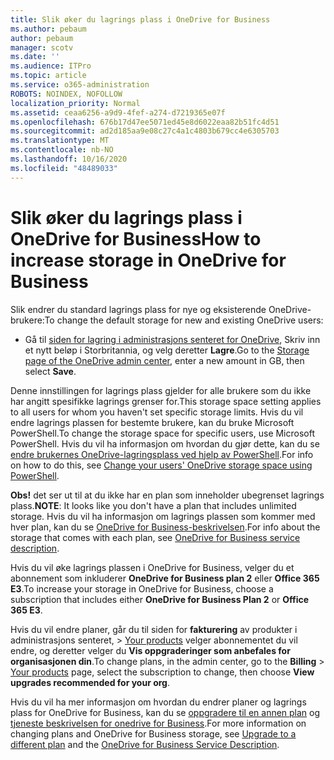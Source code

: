 ```yaml
---
title: Slik øker du lagrings plass i OneDrive for Business
ms.author: pebaum
author: pebaum
manager: scotv
ms.date: ''
ms.audience: ITPro
ms.topic: article
ms.service: o365-administration
ROBOTS: NOINDEX, NOFOLLOW
localization_priority: Normal
ms.assetid: ceaa6256-a9d9-4fef-a274-d7219365e07f
ms.openlocfilehash: 676b17d47ee5071ed45e8d6022eaa82b51fc4d51
ms.sourcegitcommit: ad2d185aa9e08c27c4a1c4803b679cc4e6305703
ms.translationtype: MT
ms.contentlocale: nb-NO
ms.lasthandoff: 10/16/2020
ms.locfileid: "48489033"
---
```

# <a name="how-to-increase-storage-in-onedrive-for-business"></a><span data-ttu-id="ee7ee-102">Slik øker du lagrings plass i OneDrive for Business</span><span class="sxs-lookup"><span data-stu-id="ee7ee-102">How to increase storage in OneDrive for Business</span></span>

<span data-ttu-id="ee7ee-103">Slik endrer du standard lagrings plass for nye og eksisterende OneDrive-brukere:</span><span class="sxs-lookup"><span data-stu-id="ee7ee-103">To change the default storage for new and existing OneDrive users:</span></span>
  
- <span data-ttu-id="ee7ee-104">Gå til [siden for lagring i administrasjons senteret for OneDrive](https://admin.onedrive.com/?v=StorageSettings), Skriv inn et nytt beløp i Storbritannia, og velg deretter **Lagre**.</span><span class="sxs-lookup"><span data-stu-id="ee7ee-104">Go to the [Storage page of the OneDrive admin center](https://admin.onedrive.com/?v=StorageSettings), enter a new amount in GB, then select **Save**.</span></span>

<span data-ttu-id="ee7ee-105">Denne innstillingen for lagrings plass gjelder for alle brukere som du ikke har angitt spesifikke lagrings grenser for.</span><span class="sxs-lookup"><span data-stu-id="ee7ee-105">This storage space setting applies to all users for whom you haven't set specific storage limits.</span></span> <span data-ttu-id="ee7ee-106">Hvis du vil endre lagrings plassen for bestemte brukere, kan du bruke Microsoft PowerShell.</span><span class="sxs-lookup"><span data-stu-id="ee7ee-106">To change the storage space for specific users, use Microsoft PowerShell.</span></span> <span data-ttu-id="ee7ee-107">Hvis du vil ha informasjon om hvordan du gjør dette, kan du se [endre brukernes OneDrive-lagringsplass ved hjelp av PowerShell](https://docs.microsoft.com/onedrive/change-user-storage).</span><span class="sxs-lookup"><span data-stu-id="ee7ee-107">For info on how to do this, see [Change your users' OneDrive storage space using PowerShell](https://docs.microsoft.com/onedrive/change-user-storage).</span></span>

<span data-ttu-id="ee7ee-108">**Obs!** det ser ut til at du ikke har en plan som inneholder ubegrenset lagrings plass.</span><span class="sxs-lookup"><span data-stu-id="ee7ee-108">**NOTE**: It looks like you don't have a plan that includes unlimited storage.</span></span> <span data-ttu-id="ee7ee-109">Hvis du vil ha informasjon om lagrings plassen som kommer med hver plan, kan du se [OneDrive for Business-beskrivelsen](https://docs.microsoft.com/office365/servicedescriptions/onedrive-for-business-service-description).</span><span class="sxs-lookup"><span data-stu-id="ee7ee-109">For info about the storage that comes with each plan, see [OneDrive for Business service description](https://docs.microsoft.com/office365/servicedescriptions/onedrive-for-business-service-description).</span></span>
  
<span data-ttu-id="ee7ee-110">Hvis du vil øke lagrings plassen i OneDrive for Business, velger du et abonnement som inkluderer **OneDrive for Business plan 2** eller **Office 365 E3**.</span><span class="sxs-lookup"><span data-stu-id="ee7ee-110">To increase your storage in OneDrive for Business, choose a subscription that includes either **OneDrive for Business Plan 2** or **Office 365 E3**.</span></span>
  
<span data-ttu-id="ee7ee-111">Hvis du vil endre planer, går du til siden for **fakturering** av produkter i administrasjons senteret, \> [Your products](https://go.microsoft.com/fwlink/p/?linkid=842054) velger abonnementet du vil endre, og deretter velger du **Vis oppgraderinger som anbefales for organisasjonen din**.</span><span class="sxs-lookup"><span data-stu-id="ee7ee-111">To change plans, in the admin center, go to the **Billing** \> [Your products](https://go.microsoft.com/fwlink/p/?linkid=842054) page, select the subscription to change, then choose **View upgrades recommended for your org**.</span></span>
  
<span data-ttu-id="ee7ee-112">Hvis du vil ha mer informasjon om hvordan du endrer planer og lagrings plass for OneDrive for Business, kan du se [oppgradere til en annen plan](https://docs.microsoft.com/microsoft-365/commerce/subscriptions/upgrade-to-different-plan) og [tjeneste beskrivelsen for onedrive for Business](https://docs.microsoft.com/office365/servicedescriptions/onedrive-for-business-service-description).</span><span class="sxs-lookup"><span data-stu-id="ee7ee-112">For more information on changing plans and OneDrive for Business storage, see [Upgrade to a different plan](https://docs.microsoft.com/microsoft-365/commerce/subscriptions/upgrade-to-different-plan) and the [OneDrive for Business Service Description](https://docs.microsoft.com/office365/servicedescriptions/onedrive-for-business-service-description).</span></span>